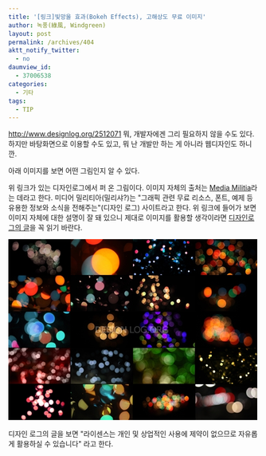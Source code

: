 ```yaml
---
title: '[링크]빛망울 효과(Bokeh Effects), 고해상도 무료 이미지'
author: 녹풍(綠風, Windgreen)
layout: post
permalink: /archives/404
aktt_notify_twitter:
  - no
daumview_id:
  - 37006538
categories:
  - 기타
tags:
  - TIP
---
```

<http://www.designlog.org/2512071>&nbsp;뭐, 개발자에겐 그리 필요하지 않을 수도 있다. 하지만 바탕화면으로 이용할 수도 있고, 뭐 난 개발만 하는 게 아니라 웹디자인도 하니깐.

아래 이미지를 보면 어떤 그림인지 알 수 있다.

위 링크가 있는 디자인로그에서 퍼 온 그림이다. 이미지 자체의 출처는 <a href="https://twitter.com/MediaMilitia" target="_blank">Media Militia</a>라는 데라고 한다. 미디어 밀리티아(밀리샤?)는 "그래픽 관련 무료 리소스, 폰트, 예제 등 유용한 정보와 소식을 전해주는"(디자인 로그) 사이트라고 한다. 위 링크에 들어가 보면 이미지 자체에 대한 설명이 잘 돼 있으니 제대로 이미지를 활용할 생각이라면 <a href="http://www.designlog.org/2512071" target="_blank">디자인로그의 글</a>을 꼭 읽기 바란다.

<img alt="" class="aligncenter" height="363" src="/uploads/legacy/old-images/1/cfile5.uf.197308584D4BC8A721B072.jpg" width="500" />

디자인 로그의 글을 보면 "라이센스는 개인 및 상업적인 사용에 제약이 없으므로 자유롭게 활용하실 수 있습니다" 라고 한다.